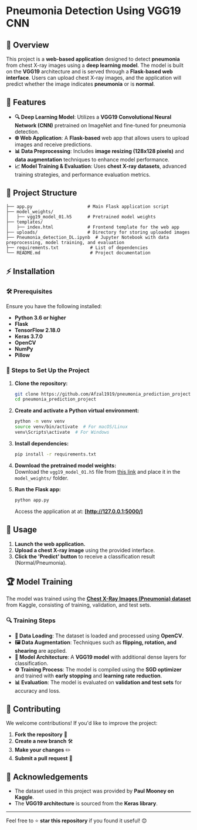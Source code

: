 # Pneumonia Detection Using VGG19 CNN

## 📌 Overview
This project is a **web-based application** designed to detect **pneumonia** from chest X-ray images using a **deep learning model**. The model is built on the **VGG19** architecture and is served through a **Flask-based web interface**. Users can upload chest X-ray images, and the application will predict whether the image indicates **pneumonia** or is **normal**.

## 🚀 Features
- **🔍 Deep Learning Model**: Utilizes a **VGG19 Convolutional Neural Network (CNN)** pretrained on ImageNet and fine-tuned for pneumonia detection.
- **🌐 Web Application**: A **Flask-based** web app that allows users to upload images and receive predictions.
- **📊 Data Preprocessing**: Includes **image resizing (128x128 pixels)** and **data augmentation** techniques to enhance model performance.
- **📈 Model Training & Evaluation**: Uses **chest X-ray datasets**, advanced training strategies, and performance evaluation metrics.

## 📂 Project Structure
```
├── app.py                     # Main Flask application script
├── model_weights/
│   ├── vgg19_model_01.h5      # Pretrained model weights
├── templates/
│   ├── index.html             # Frontend template for the web app
├── uploads/                   # Directory for storing uploaded images
├── Pneumonia_detection_DL.ipynb  # Jupyter Notebook with data preprocessing, model training, and evaluation
├── requirements.txt            # List of dependencies
└── README.md                   # Project documentation
```

## ⚡ Installation
### 🛠 Prerequisites
Ensure you have the following installed:
- **Python 3.6 or higher**
- **Flask**
- **TensorFlow 2.18.0**
- **Keras 3.7.0**
- **OpenCV**
- **NumPy**
- **Pillow**

### 🔧 Steps to Set Up the Project
1. **Clone the repository:**
   ```bash
   git clone https://github.com/Afzal1919/pneumonia_prediction_project.git
   cd pneumonia_prediction_project
   ```

2. **Create and activate a Python virtual environment:**
   ```bash
   python -m venv venv
   source venv/bin/activate  # For macOS/Linux
   venv\Scripts\activate  # For Windows
   ```

3. **Install dependencies:**
   ```bash
   pip install -r requirements.txt
   ```

4. **Download the pretrained model weights:**  
   Download the `vgg19_model_01.h5` file from [this link](#) and place it in the `model_weights/` folder.

5. **Run the Flask app:**
   ```bash
   python app.py
   ```
   Access the application at at: **[http://127.0.0.1:5000/]**

## 🎯 Usage
1. **Launch the web application.**
2. **Upload a chest X-ray image** using the provided interface.
3. **Click the 'Predict' button** to receive a classification result (Normal/Pneumonia).

## 🏆 Model Training
The model was trained using the [**Chest X-Ray Images (Pneumonia) dataset**](https://www.kaggle.com/datasets/paultimothymooney/chest-xray-pneumonia) from Kaggle, consisting of training, validation, and test sets.

### 🔍 Training Steps
- **📂 Data Loading**: The dataset is loaded and processed using **OpenCV**.
- **🖼 Data Augmentation**: Techniques such as **flipping, rotation, and shearing** are applied.
- **🧠 Model Architecture**: A **VGG19 model** with additional dense layers for classification.
- **⚙️ Training Process**: The model is compiled using the **SGD optimizer** and trained with **early stopping** and **learning rate reduction**.
- **📊 Evaluation**: The model is evaluated on **validation and test sets** for accuracy and loss.

## 🤝 Contributing
We welcome contributions! If you'd like to improve the project:
1. **Fork the repository** 📌
2. **Create a new branch** 🛠
3. **Make your changes** ✏️
4. **Submit a pull request** 🚀

## 📜 Acknowledgements
- The dataset used in this project was provided by **Paul Mooney on Kaggle**.
- The **VGG19 architecture** is sourced from the **Keras library**.

---
Feel free to ⭐ **star this repository** if you found it useful! 😊
